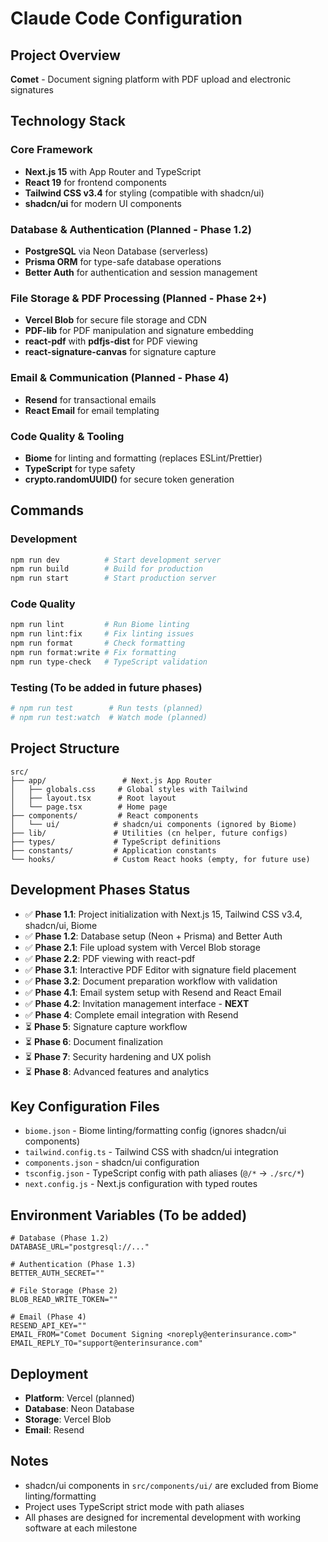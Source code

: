 # Claude Code Configuration

## Project Overview
**Comet** - Document signing platform with PDF upload and electronic signatures

## Technology Stack

### Core Framework
- **Next.js 15** with App Router and TypeScript
- **React 19** for frontend components  
- **Tailwind CSS v3.4** for styling (compatible with shadcn/ui)
- **shadcn/ui** for modern UI components

### Database & Authentication (Planned - Phase 1.2)
- **PostgreSQL** via Neon Database (serverless)
- **Prisma ORM** for type-safe database operations
- **Better Auth** for authentication and session management

### File Storage & PDF Processing (Planned - Phase 2+)
- **Vercel Blob** for secure file storage and CDN
- **PDF-lib** for PDF manipulation and signature embedding
- **react-pdf** with **pdfjs-dist** for PDF viewing
- **react-signature-canvas** for signature capture

### Email & Communication (Planned - Phase 4)
- **Resend** for transactional emails
- **React Email** for email templating

### Code Quality & Tooling
- **Biome** for linting and formatting (replaces ESLint/Prettier)
- **TypeScript** for type safety
- **crypto.randomUUID()** for secure token generation

## Commands

### Development
```bash
npm run dev          # Start development server
npm run build        # Build for production  
npm run start        # Start production server
```

### Code Quality
```bash
npm run lint         # Run Biome linting
npm run lint:fix     # Fix linting issues
npm run format       # Check formatting
npm run format:write # Fix formatting
npm run type-check   # TypeScript validation
```

### Testing (To be added in future phases)
```bash
# npm run test        # Run tests (planned)
# npm run test:watch  # Watch mode (planned)
```

## Project Structure
```
src/
├── app/                 # Next.js App Router
│   ├── globals.css     # Global styles with Tailwind
│   ├── layout.tsx      # Root layout
│   └── page.tsx        # Home page
├── components/         # React components
│   └── ui/            # shadcn/ui components (ignored by Biome)
├── lib/               # Utilities (cn helper, future configs)
├── types/             # TypeScript definitions
├── constants/         # Application constants
└── hooks/             # Custom React hooks (empty, for future use)
```

## Development Phases Status

- ✅ **Phase 1.1**: Project initialization with Next.js 15, Tailwind CSS v3.4, shadcn/ui, Biome
- ✅ **Phase 1.2**: Database setup (Neon + Prisma) and Better Auth
- ✅ **Phase 2.1**: File upload system with Vercel Blob storage
- ✅ **Phase 2.2**: PDF viewing with react-pdf
- ✅ **Phase 3.1**: Interactive PDF Editor with signature field placement
- ✅ **Phase 3.2**: Document preparation workflow with validation
- ✅ **Phase 4.1**: Email system setup with Resend and React Email
- ✅ **Phase 4.2**: Invitation management interface - **NEXT**
- ✅ **Phase 4**: Complete email integration with Resend
- ⏳ **Phase 5**: Signature capture workflow
- ⏳ **Phase 6**: Document finalization
- ⏳ **Phase 7**: Security hardening and UX polish
- ⏳ **Phase 8**: Advanced features and analytics

## Key Configuration Files

- `biome.json` - Biome linting/formatting config (ignores shadcn/ui components)
- `tailwind.config.ts` - Tailwind CSS with shadcn/ui integration
- `components.json` - shadcn/ui configuration
- `tsconfig.json` - TypeScript config with path aliases (`@/*` → `./src/*`)
- `next.config.js` - Next.js configuration with typed routes

## Environment Variables (To be added)
```env
# Database (Phase 1.2)
DATABASE_URL="postgresql://..."

# Authentication (Phase 1.3)  
BETTER_AUTH_SECRET=""

# File Storage (Phase 2)
BLOB_READ_WRITE_TOKEN=""

# Email (Phase 4)
RESEND_API_KEY=""
EMAIL_FROM="Comet Document Signing <noreply@enterinsurance.com>"
EMAIL_REPLY_TO="support@enterinsurance.com"
```

## Deployment
- **Platform**: Vercel (planned)
- **Database**: Neon Database
- **Storage**: Vercel Blob  
- **Email**: Resend

## Notes
- shadcn/ui components in `src/components/ui/` are excluded from Biome linting/formatting
- Project uses TypeScript strict mode with path aliases
- All phases are designed for incremental development with working software at each milestone
